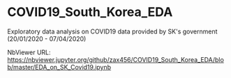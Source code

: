 # COVID19_South_Korea_EDA
Exploratory data analysis on COVID19 data provided by SK's government (20/01/2020 - 07/04/2020)

NbViewer URL: https://nbviewer.jupyter.org/github/zax456/COVID19_South_Korea_EDA/blob/master/EDA_on_SK_Covid19.ipynb
